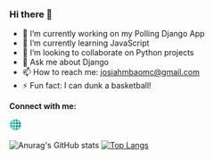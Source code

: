 ### Hi there 👋


- 🔭 I’m currently working on my Polling Django App
- 🌱 I’m currently learning JavaScript
- 👯 I’m looking to collaborate on Python projects
- 💬 Ask me about Django
- 📫 How to reach me: josiahmbaomc@gmail.com
- ⚡ Fun fact: I can dunk a basketball!

**Connect with me:**

[<img width="22px" src="./website.png" />][website]


![Anurag's GitHub stats](https://github-readme-stats.vercel.app/api?username=josiah-mbao&show_icons=true&theme=radical)
[![Top Langs](https://github-readme-stats.vercel.app/api/top-langs/?username=josiah-mbao&layout=compact)](https://github.com/anuraghazra/github-readme-stats)

[website]: [https://google.com](https://youtu.be/dQw4w9WgXcQ)https://youtu.be/dQw4w9WgXcQ
